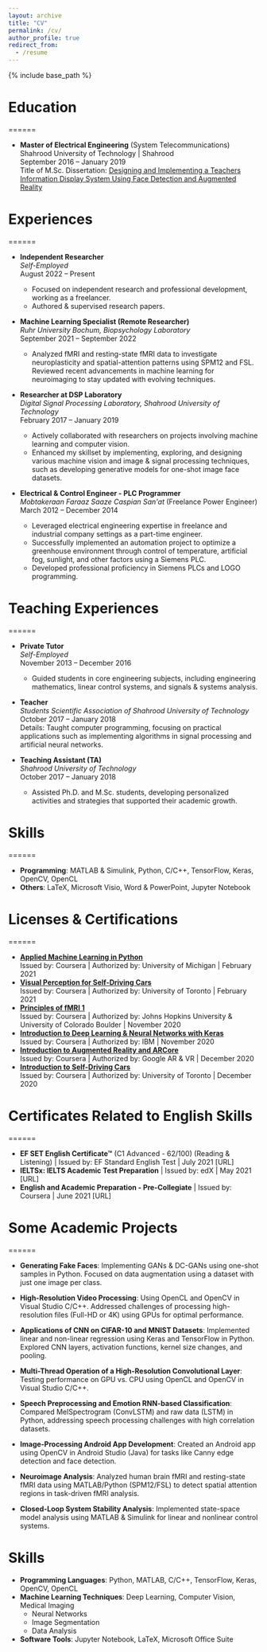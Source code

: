 ```yaml
---
layout: archive
title: "CV"
permalink: /cv/
author_profile: true
redirect_from:
  - /resume
---
```


{% include base_path %}

# Education
======
* **Master of Electrical Engineering** (System Telecommunications)  
  Shahrood University of Technology | Shahrood  
  September 2016 – January 2019  
  Title of M.Sc. Dissertation: [Designing and Implementing a Teachers Information Display System Using Face Detection and Augmented Reality](https://shahroodut.ac.ir/en/thesis/thesis.php?thid=TK690)

# Experiences
======
* **Independent Researcher**  
  *Self-Employed*  
  August 2022 – Present  
  -	Focused on independent research and professional development, working as a freelancer.
  -	Authored & supervised research papers. 


* **Machine Learning Specialist (Remote Researcher)**  
  *Ruhr University Bochum, Biopsychology Laboratory*  
  September 2021 – September 2022  
  - Analyzed fMRI and resting-state fMRI data to investigate neuroplasticity and spatial-attention patterns using SPM12 and FSL. Reviewed recent advancements in machine learning for neuroimaging to stay updated with evolving techniques.

* **Researcher at DSP Laboratory**  
  *Digital Signal Processing Laboratory, Shahrood University of Technology*  
  February 2017 – January 2019  
  - Actively collaborated with researchers on projects involving machine learning and computer vision.
  - Enhanced my skillset by implementing, exploring, and designing various machine vision and image & signal processing techniques, such as developing generative models for one-shot image face datasets.


* **Electrical & Control Engineer - PLC Programmer**  
  *Mobtakeraan Faraaz Saaze Caspian San'at* (Freelance Power Engineer)  
  March 2012 – December 2014  
  - Leveraged electrical engineering expertise in freelance and industrial company settings as a part-time engineer.
  - Successfully implemented an automation project to optimize a greenhouse environment through control of temperature, artificial fog, sunlight, and other factors using a Siemens PLC.
  - Developed professional proficiency in Siemens PLCs and LOGO programming.


# Teaching Experiences
======
* **Private Tutor**  
  *Self-Employed*  
  November 2013 – December 2016  
  - Guided students in core engineering subjects, including engineering mathematics, linear control systems, and signals & systems analysis.

* **Teacher**  
  *Students Scientific Association of Shahrood University of Technology*  
  October 2017 – January 2018  
  Details: Taught computer programming, focusing on practical applications such as implementing algorithms in signal processing and artificial neural networks.

* **Teaching Assistant (TA)**  
  *Shahrood University of Technology*  
  October 2017 – January 2018  
  - Assisted Ph.D. and M.Sc. students, developing personalized activities and strategies that supported their academic growth.

# Skills
======
* **Programming**: MATLAB & Simulink, Python, C/C++, TensorFlow, Keras, OpenCV, OpenCL
* **Others**: LaTeX, Microsoft Visio, Word & PowerPoint, Jupyter Notebook

# Licenses & Certifications
======
* **[Applied Machine Learning in Python](https://www.coursera.org/account/accomplishments/verify/NJDWHSEX2VWG)**  
  Issued by: Coursera | Authorized by: University of Michigan | February 2021
* **[Visual Perception for Self-Driving Cars](https://www.coursera.org/account/accomplishments/verify/6AQ7XCKGYFR5)**  
  Issued by: Coursera | Authorized by: University of Toronto | February 2021
* **[Principles of fMRI 1](https://www.coursera.org/account/accomplishments/verify/YDGEWC4P5HHA)**  
  Issued by: Coursera | Authorized by: Johns Hopkins University & University of Colorado Boulder | November 2020
* **[Introduction to Deep Learning & Neural Networks with Keras](https://www.coursera.org/account/accomplishments/verify/QTZ3AVN6M3YG)**  
  Issued by: Coursera | Authorized by: IBM | November 2020
* **[Introduction to Augmented Reality and ARCore](https://www.coursera.org/account/accomplishments/verify/ETVSVNBJUBQW)**  
  Issued by: Coursera | Authorized by: Google AR & VR | December 2020
* **[Introduction to Self-Driving Cars](https://www.coursera.org/account/accomplishments/verify/6AQ7XCKGYFR5)**  
  Issued by: Coursera | Authorized by: University of Toronto | December 2020

# Certificates Related to English Skills
======
* **EF SET English Certificate™** (C1 Advanced - 62/100) (Reading & Listening) | Issued by: EF Standard English Test | July 2021 [URL]
* **IELTSx: IELTS Academic Test Preparation** | Issued by: edX | May 2021 [URL]
* **English and Academic Preparation - Pre-Collegiate** | Issued by: Coursera | June 2021 [URL]

# Some Academic Projects
======
* **Generating Fake Faces**: Implementing GANs & DC-GANs using one-shot samples in Python. Focused on data augmentation using a dataset with just one image per class.

* **High-Resolution Video Processing**: Using OpenCL and OpenCV in Visual Studio C/C++. Addressed challenges of processing high-resolution files (Full-HD or 4K) using GPUs for optimal performance.

* **Applications of CNN on CIFAR-10 and MNIST Datasets**: Implemented linear and non-linear regression using Keras and TensorFlow in Python. Explored CNN layers, activation functions, kernel size changes, and pooling.

* **Multi-Thread Operation of a High-Resolution Convolutional Layer**: Testing performance on GPU vs. CPU using OpenCL and OpenCV in Visual Studio C/C++.

* **Speech Preprocessing and Emotion RNN-based Classification**: Compared MelSpectrogram (ConvLSTM) and raw data (LSTM) in Python, addressing speech processing challenges with high correlation datasets.

* **Image-Processing Android App Development**: Created an Android app using OpenCV in Android Studio (Java) for tasks like Canny edge detection and face detection.

* **Neuroimage Analysis**: Analyzed human brain fMRI and resting-state fMRI data using MATLAB/Python (SPM12/FSL) to detect spatial attention regions in task-driven fMRI analysis.

* **Closed-Loop System Stability Analysis**: Implemented state-space model analysis using MATLAB & Simulink for linear and nonlinear control systems.


Skills
======
* **Programming Languages**: Python, MATLAB, C/C++, TensorFlow, Keras, OpenCV, OpenCL
* **Machine Learning Techniques**: Deep Learning, Computer Vision, Medical Imaging
  * Neural Networks
  * Image Segmentation
  * Data Analysis
* **Software Tools**: Jupyter Notebook, LaTeX, Microsoft Office Suite
